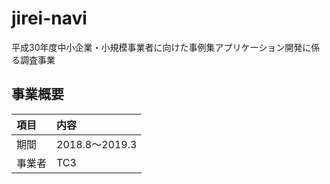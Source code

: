 # jirei-navi
平成30年度中小企業・小規模事業者に向けた事例集アプリケーション開発に係る調査事業

## 事業概要

| 項目 | 内容 |
| :-- | :-- |
| 期間 | 2018.8〜2019.3 |
| 事業者 | TC3 |
